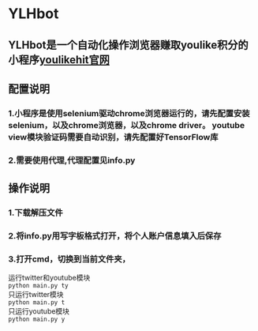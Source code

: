 # YLHbot
## YLHbot是一个自动化操作浏览器赚取youlike积分的小程序[youlikehit官网](https://www.youlikehits.com/stats.php)  
## 配置说明
### 1.小程序是使用selenium驱动chrome浏览器运行的，请先配置安装selenium，以及chrome浏览器，以及chrome driver。  youtube view模块验证码需要自动识别，请先配置好TensorFlow库  
### 2.需要使用代理,代理配置见info.py  
## 操作说明  
### 1.下载解压文件      
### 2.将info.py用写字板格式打开，将个人账户信息填入后保存  
### 3.打开cmd，切换到当前文件夹，
运行twitter和youtube模块   
`python main.py ty`    
只运行twitter模块  
`python main.py t`    
只运行youtube模块  
`python main.py y`    
    
    
